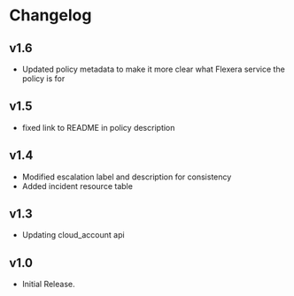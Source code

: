 # Changelog

## v1.6

- Updated policy metadata to make it more clear what Flexera service the policy is for

## v1.5

- fixed link to README in policy description

## v1.4

- Modified escalation label and description for consistency
- Added incident resource table

## v1.3

- Updating cloud_account api

## v1.0

- Initial Release.
